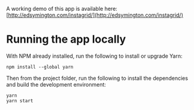 A working demo of this app is available here: [http://edsymington.com/instagrid/](http://edsymington.com/instagrid/)

# Running the app locally

With NPM already installed, run the following to install or upgrade Yarn:

`npm install --global yarn`

Then from the project folder, run the following to install the dependencies and build the development environment:

```
yarn
yarn start
```